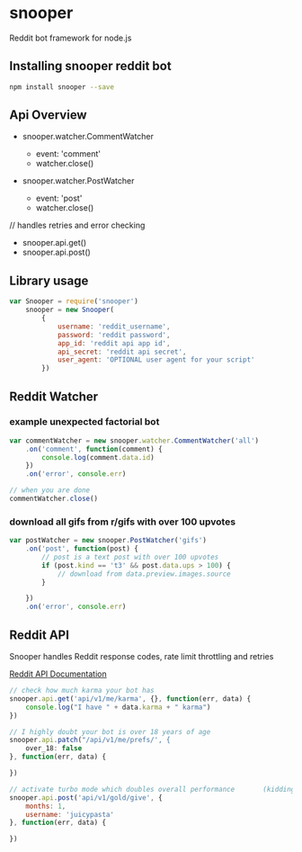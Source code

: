 # snooper
Reddit bot framework for node.js

## Installing snooper reddit bot
``` bash
npm install snooper --save
```

## Api Overview

- snooper.watcher.CommentWatcher
    - event: 'comment'
    - watcher.close()

- snooper.watcher.PostWatcher
    - event: 'post'
    - watcher.close()

// handles retries and error checking
- snooper.api.get()
- snooper.api.post()


## Library usage
``` js
var Snooper = require('snooper')
    snooper = new Snooper(
        {
            username: 'reddit_username',
            password: 'reddit password',
            app_id: 'reddit api app id',
            api_secret: 'reddit api secret',
            user_agent: 'OPTIONAL user agent for your script'
        })
```

## Reddit Watcher

### example unexpected factorial bot
``` js
var commentWatcher = new snooper.watcher.CommentWatcher('all')
    .on('comment', function(comment) {
        console.log(comment.data.id)
    })
    .on('error', console.err)

// when you are done 
commentWatcher.close()
```

### download all gifs from r/gifs with over 100 upvotes
``` js
var postWatcher = new snooper.PostWatcher('gifs')
    .on('post', function(post) {
        // post is a text post with over 100 upvotes 
        if (post.kind == 't3' && post.data.ups > 100) {
            // download from data.preview.images.source
        }

    })
    .on('error', console.err)
```


## Reddit API

Snooper handles Reddit response codes, rate limit throttling and retries

[Reddit API Documentation](https://www.reddit.com/dev/api/)

``` js
// check how much karma your bot has
snooper.api.get('api/v1/me/karma', {}, function(err, data) {
    console.log("I have " + data.karma + " karma")
})

// I highly doubt your bot is over 18 years of age
snooper.api.patch("/api/v1/me/prefs/', {
    over_18: false
}, function(err, data) {

})

// activate turbo mode which doubles overall performance       (kidding)
snooper.api.post('api/v1/gold/give', {
    months: 1,
    username: 'juicypasta'
}, function(err, data) {

})

```